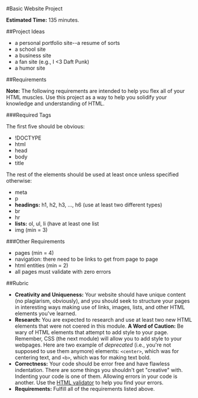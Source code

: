 #Basic Website Project

**Estimated Time:** 135 minutes.

##Project Ideas

* a personal portfolio site--a resume of sorts
* a school site
* a business site
* a fan site (e.g., I <3 Daft Punk)
* a humor site

##Requirements

**Note:** The following requirements are intended to help you flex all of your HTML muscles. Use this project as a way to help you solidify your knowledge and understanding of HTML.

###Required Tags

The first five should be obvious:

* !DOCTYPE
* html
* head
* body
* title

The rest of the elements should be used at least once unless specified otherwise:

* meta
* p
* **headings:** h1, h2, h3, ..., h6 (use at least two different types)
* br
* hr
* **lists:** ol, ul, li (have at least one list
* img (min = 3)

###Other Requirements

* pages (min = 4)
* navigation: there need to be links to get from page to page
* html entities (min = 2)
* all pages must validate with zero errors

##Rubric

* **Creativity and Uniqueness:** Your website should have unique content (no plagiarism, obviously), and you should seek to structure your pages in interesting ways making use of links, images, lists, and other HTML elements you've learned.
* **Research:** You are expected to research and use at least two new HTML elements that were not coered in this module. **A Word of Caution:** Be wary of HTML elements that attempt to add style to your page. Remember, CSS (the next module) will allow you to add style to your webpages. Here are two example of *deprecated* (i.e., you're not supposed to use them anymore) elements: `<center>`, which was for centering text, and `<b>`, which was for making text bold.
* **Correctness:** Your code should be error free and have flawless indentation. There are some things you shouldn't get "creative" with. Indenting your code is one of them. Allowing errors in your code is another. Use the [HTML validator](http://validator.w3.org/) to help you find your errors.
* **Requirements:** Fulfill all of the requirements listed above.
